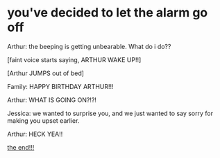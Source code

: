 # you've decided to let the alarm go off

Arthur: the beeping is getting unbearable. What do i do??

[faint voice starts saying, ARTHUR WAKE UP!!]

[Arthur JUMPS out of bed]

Family: HAPPY BIRTHDAY ARTHUR!!!

Arthur: WHAT IS GOING ON?!?!

Jessica: we wanted to surprise you, and we just wanted to say sorry for making you upset earlier.

Arthur: HECK YEA!!

[the end!!!](../README.md)

